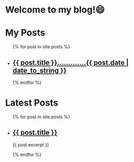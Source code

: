 # **Welcome to my blog!**😄

<h1>My Posts</h1>
<ul>
  {% for post in site.posts %}
    <li>
      <h2><a href="{{ post.url }}">{{ post.title }}.............{{ post.date | date_to_string }}</a></h2>
    </li>
  {% endfor %}
</ul>



<h1>Latest Posts</h1>

<ul>
  {% for post in site.posts %}
    <li>
      <h2><a href="{{ post.url }}">{{ post.title }}</a></h2>
      <p>{{ post.excerpt }}</p>
    </li>
  {% endfor %}
</ul>
